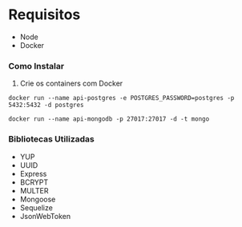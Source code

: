 # Requisitos

- Node
- Docker

### Como Instalar

1. Crie os containers com Docker

```docker run --name api-postgres -e POSTGRES_PASSWORD=postgres -p 5432:5432 -d postgres
docker run --name api-postgres -e POSTGRES_PASSWORD=postgres -p 5432:5432 -d postgres
```

```docker run --name api-mongodb -p 27017:27017 -d -t mongo
docker run --name api-mongodb -p 27017:27017 -d -t mongo
```

### Bibliotecas Utilizadas

- YUP
- UUID
- Express
- BCRYPT
- MULTER
- Mongoose
- Sequelize
- JsonWebToken

